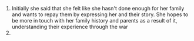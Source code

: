 1. Initially she said that she felt like she hasn't done enough for her family and wants to repay them by expressing her and their story. She hopes to be more in touch with her family history and parents as a result of it, understanding their experience through the war
2. 
